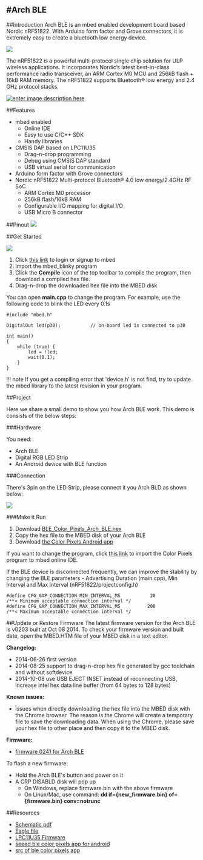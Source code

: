 #Arch BLE
---

##Introduction
Arch BLE is an mbed enabled development board based Nordic nRF51822. With Arduino form factor and Grove connectors, it is extremely easy to create a bluetooth low energy device.

![](http://statics3.seeedstudio.com/images/product/arch%20ble.jpg)

The nRF51822 is a powerful multi-protocol single chip solution for ULP wireless applications. It incorporates Nordic’s latest best-in-class performance radio transceiver, an ARM Cortex M0 MCU and 256kB flash + 16kB RAM memory. The nRF51822 supports Bluetooth® low energy and 2.4 GHz protocol stacks.




[![enter image description here](http://www.seeedstudio.com/wiki/images/thumb/d/d0/Get_One_Now_Banner.png/150px-Get_One_Now_Banner.png)](http://www.seeedstudio.com/item_detail.html?p_id=1998)


##Features

* mbed enabled
  - Online IDE
  - Easy to use C/C++ SDK
  - Handy libraries
* CMSIS DAP based on LPC11U35
  - Drag-n-drop programming
  - Debug using CMSIS DAP standard
  - USB virtual serial for communication
* Arduino form factor with Grove connectors
* Nordic nRF51822 Multi-protocol Bluetooth® 4.0       low energy/2.4GHz RF SoC
  - ARM Cortex M0 processor
  - 256kB flash/16kB RAM
  - Configurable I/O mapping for digital I/O
  - USB Micro B connector


##Pinout
![](http://www.seeedstudio.com/wiki/images/0/05/Arch_BLE_Pinout.png)


##Get Started

![](http://www.seeedstudio.com/wiki/images/1/10/Get_started_with_mbed.png)

1. Click [this link](https://developer.mbed.org/compiler/#import:/teams/mbed/code/mbed_blinky/;platform:Seeed-Arch-BLE) to login or signup to mbed
2. Import the mbed_blinky program
3. Click the **Compile** icon of the top toolbar to compile the program, then download a compiled hex file.
4. Drag-n-drop the downloaded hex file into the MBED disk


You can open **main.cpp** to change the program. For example, use the following code to blink the LED every 0.1s

	#include "mbed.h"

	DigitalOut led(p30);           // on-board led is connected to p30
	
	int main()
	{
	    while (true) {
	        led = !led;
	        wait(0.1);
	    }
	}


!!! note
	If you get a compiling error that 'device.h' is not find, try to update the mbed library to the latest revision in your program.

##Project

Here we share a small demo to show you how Arch BLE work. This demo is consists of the below steps:

###Hardware

You need:

* Arch BLE
* Digital RGB LED Strip
* An Android device with BLE function

###Connection

There's 3pin on the LED Strip, please connect it you Arch BLD as shown below:

![](http://www.seeedstudio.com/wiki/images/3/33/Ble_color_pixels_bb.png)


###Make it Run

1. Download [BLE_Color_Pixels_Arch_BLE.hex](http://tangram.qiniudn.com/BLE_Color_Pixels_ARCH_BLE.hex)
2. Copy the hex file to the MBED disk of your Arch BLE
3. Download [the Color Pixels Android app](http://tangram.qiniudn.com/seeed_ble_color_pixels.apk)


If you want to change the program, click [this link](https://mbed.org/compiler/#import:/teams/Seeed/code/BLE_Color_Pixels/;platform:Seeed-Arch-BLE) to import the Color Pixels program to mbed online IDE.

If the BLE device is disconnected frequently, we can improve the stability by changing the BLE parameters - Advertising Duration (main.cpp), Min Interval and Max Interval (nRF51822/projectconfig.h)

	#define CFG_GAP_CONNECTION_MIN_INTERVAL_MS           20                     /**< Minimum acceptable connection interval */
	#define CFG_GAP_CONNECTION_MAX_INTERVAL_MS          200                     /**< Maximum acceptable connection interval */


##Update or Restore Firmware
The latest firmware version for the Arch BLE is v0203 built at Oct 08 2014. To check your firmware version and built date, open the MBED.HTM file of your MBED disk in a text editor.

**Changelog:**

- 2014-06-26 first version
- 2014-08-25 support to drag-n-drop hex file generated by gcc toolchain and without softdevice
- 2014-10-08 use USB EJECT INSET instead of reconnecting USB, increase intel hex data line buffer (from 64 bytes to 128 bytes)


**Known issues:**

- issues when directly downloading the hex file into the MBED disk with the Chrome browser. The reason is the Chrome will create a temporary file to save the downloading data. When using the Chrome, please save your hex file to other place and then copy it to the MBED disk.


**Firmware:**

* [firmware 0241 for Arch BLE](https://github.com/mbedmicro/DAPLink/releases/download/v0241/0241_release_package_34182e2c.zip)



To flash a new firmware:

* Hold the Arch BLE's button and power on it
* A CRP DISABLD disk will pop up
  - On Windows, replace firmware.bin with the above firmware
  - On Linux/Mac, use command: **dd if={new_firmware.bin} of={firmware.bin} conv=notrunc**


##Resources

* [Schematic pdf](http://www.seeedstudio.com/wiki/File:Arch_BLE_v1.0_pdf.pdf)
* [Eagle file](http://www.seeedstudio.com/wiki/File:Arch_BLE_v1.0_Eagle.zip)
* [LPC11U35 Firmware](http://www.seeedstudio.com/wiki/File:Lpc11u35_nrf51822_if_mbed.bin.zip)
* [seeed ble color pixels app for android](http://tangram.qiniudn.com/seeed_ble_color_pixels.apk)
* [src of ble color pixels app](https://github.com/Seeed-Studio/ble_color_pixels)